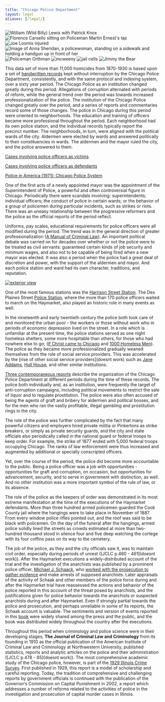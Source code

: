 ```yaml
---
title: "Chicago Police Department"
layout: legal
aliases: [/legal/]
---
```


![William (Wild Billy) Lewis with Patrick Knox](/img/legal/cpd/lewis.jpg)
![Florence Carsello sitting on Policeman Martin Ernest's lap](/img/legal/cpd/carsello_sitting.jpg)
![Joe Loomis injured](/img/legal/cpd/loomis-injured.jpg)
![Image of Anna Sheridan, a policewoman, standing on a sidewalk and holding a handgun up in front of her](/img/legal/cpd/sheridan.jpg)
![Policeman Orthman](/img/legal/cpd/orthman.jpg)
![mcweeny](/img/legal/cpd/mcweeny2.jpg)
![jail cells](/img/legal/cpd/Jail_Cells.jpg)
![Jimmy the Bear](/img/legal/cpd/bear.jpg)

This data set of more than 11,000 homicides from 1870-1930 is based upon a set of [handwritten records](/docs_fk/homicide/handwritten_cases.pdf) kept without interruption by the Chicago Police Department, consistently, and with the same protocol and indexing system, over a sixty year period. The Chicago Police as an institution changed greatly during this period. Allegations of corruption alternated with periods of reform, while the general trend over the period was towards increased professionalization of the police. The institution of the Chicago Police changed greatly over the period, and a series of reports and commentaries record some of those changes. The police in Chicago during this period were oriented to neighborhoods. The education and training of officers became more professional throughout the period. Each neighborhood had its own police station, and the individual records typically report the precinct number. The neighborhoods, in turn, were aligned with the political wards of the city. Aldermen were elected by wards and answered politically to their constituencies in wards. The aldermen and the mayor ruled the city, and the police answered to them.

[Cases involving police officers as victims](/database/?backToResults=1&police_vict=1&page=1)

[Cases involving police officers as defendants](/database/?backToResults=1&police_def=2&page=1)

[Police in America (1971): Chicago Police System](/docs_fk/homicide/vice/vice.02.pdf)

One of the first acts of a newly appointed mayor was the appointment of the Superintendent of Police, a powerful and often controversial figure in Chicago. Periodically there were scandals involving: superintendents; individual officers; the conduct of police in certain wards; or the behavior of a group of policemen during particular incidents, such as strikes or riots. There was an uneasy relationship between the progressive reformers and the police as the official reports of the period reflect.

Uniforms, pay scales, educational requirements for police officers were all modified during the period. The trend was in the general direction of greater professionalization ([A Manual of Criminal Law](/pubs/MCLCPP/)). An important political debate was carried on for decades over whether or not the police were to be treated as civil servants: guaranteed certain kinds of job security and minimum wages, and also not to be capable of being fired when a new mayor was elected. It was also a period when the police had a great deal of discretion and power, with the support of the aldermen and mayor. And each police station and ward had its own character, traditions, and reputation.

[![exterior view](/img/legal/cpd/desPlaines2.jpg)](u/docs_fk/homicide/desPlaines2.jpg)

One of the most famous stations was the [Harrison Street Station](/images_fk/timeline/1900/large/200.jpg). The Des Plaines Street [Police Station](/docs_fk/homicide/desPlaines2.jpg), where the more than 170 police officers waited to march on the Haymarket, also played an historic role in many events as well.

In the nineteenth and early twentieth century the police both took care of and monitored the urban poor - the workers or those without work who in periods of economic depression lived on the street. In a role which is unfamiliar at the present time, the police stations served as one night homeless shelters, some more hospitable than others, for those who had nowhere else to go; ([If Christ came to Chicago](/pubs/ICCTC/) and [1000 Homeless Men](/pubs/homeless/)). The police as they became more professionalized gradually weaned themselves from the role of social service providers. This was accelerated by the [rise of other social service providers](doesnt work) such as [Jane Addams](https://hullhouse.uic.edu/hull/urbanexp/contents.htm), [Hull House](/historical/movements/hullhouse/), and other similar institutions.

[Three contemporaneous reports](/pubs/pia/) describe the organization of the Chicago Police Department at different periods during the time of these records. The police both individually and, as an institution, were frequently the target of anti-corruption campaigns, including political movements to restrict the sale of liquor and to regulate prostitution. The police were also often accused of being the agents of graft and bribery for aldermen and political bosses, and for the men who ran the vastly profitable, illegal gambling and prostitution rings in the city.

The role of the police was further complicated by the fact that many powerful citizens and employers hired private militia or Pinkertons as strike breakers, or simply as private security guards, and the city and state officials also periodically called in the national guard or federal troops to keep order. For example, the strike of 1877 ended with 5,000 federal troops occupying Chicago. The ranks of law enforcement were thus increased and augmented by additional or specially conscripted officers.

Yet, over the course of the period, the police did become more accountable to the public. Being a police officer was a job with opportunities - opportunities for graft and corruption, on occasion, but opportunities for advancement, security, and to serve in government with distinction, as well. And no other institution was a more important symbol of the rule of law, or its absence.

The role of the police as the keepers of order was demonstrated in its most extreme manifestation at the time of the executions of the Haymarket defendants. More than three hundred armed policemen guarded the Cook County jail where the hangings were to take place in November of 1887. From every window police rifles pointed out, and the roof was said to be black with policemen. On the day of the funeral after the hangings, armed police  solidly lined the streets as crowds estimated at more than two-hundred thousand stood in silence four and five deep watching the cortege with its four coffins pass on its way to the cemetery.

The job of the police, as they and the city officials saw it, was to maintain civil order, especially during periods of unrest ([JCLC p.460 - 461](doesnt work)). After the Haymarket executions a widely-distributed account of the trial and the investigation of the anarchists was published by a prominent police officer, [Michael J. Schaack](/database/55/pubs/Anarchy140/), who [worked with the prosecution to gather evidence](/docs_fk/homicide/AAA/Anarchy.11.pdf) and make arrests of supposed anarchists. Later appraisals of the activity of Schaak and other members of the police force during and after the Haymarket trial have reassessed the actions and behavior of the police reported in this account of the threat posed by anarchists, and the justifications given for police behavior towards the anarchists or suspected anarchists during and after Haymarket. Even if strongly partial towards the police and prosecution, and perhaps unreliable in some of its reports, the Schaak account is valuable. The sentiments and version of events reported in this [book](/pubs/anarchy/) were widely shared among the press and the public, and the book was distributed widely throughout the country after the executions.

Throughout this period when criminology and police science were in their developing stages, __The Journal of Criminal Law and Criminology__ from its founding in 1910 as the official publication of the American Institute of Criminal Law and Criminology at Northwestern University, published statistics, reports and analytic articles on the police and their administration ([JCLC p.478 - 85](doesnt work)). The most comprehensive academic study of the Chicago police, however, is part of the [1929 Illinois Crime Survey](/pubs/icc/). First published in 1929, this report is a model of scholarship and careful reporting. Today, the tradition of comprehensive and challenging reports by government officials is continued with the publication of the Governor’s Commission on Capital Punishment in 2002, a report which addresses a number of reforms related to the activities of police in the investigation and prosecution of capital murder cases in Illinois.

